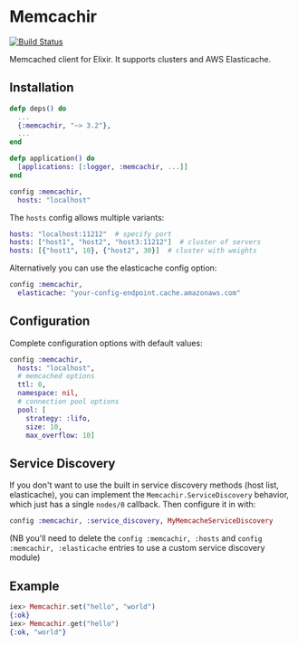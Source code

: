 # Memcachir

[![Build Status](https://secure.travis-ci.org/peillis/memcachir.png)](http://travis-ci.org/peillis/memcachir)

Memcached client for Elixir. It supports clusters and AWS Elasticache.

## Installation

```elixir
defp deps() do
  ...
  {:memcachir, "~> 3.2"},
  ...
end

defp application() do
  [applications: [:logger, :memcachir, ...]]
end
```

```elixir
config :memcachir,
  hosts: "localhost"
```

The `hosts` config allows multiple variants:

```elixir
hosts: "localhost:11212"  # specify port
hosts: ["host1", "host2", "host3:11212"]  # cluster of servers
hosts: [{"host1", 10}, {"host2", 30}]  # cluster with weights
```

Alternatively you can use the elasticache config option:

```elixir
config :memcachir,
  elasticache: "your-config-endpoint.cache.amazonaws.com"
```

## Configuration

Complete configuration options with default values:

```elixir
config :memcachir,
  hosts: "localhost",
  # memcached options
  ttl: 0,
  namespace: nil,
  # connection pool options
  pool: [
    strategy: :lifo,
    size: 10,
    max_overflow: 10]
```

## Service Discovery

If you don't want to use the built in service discovery methods (host list, elasticache), you can implement the `Memcachir.ServiceDiscovery` behavior, which just has a single `nodes/0` callback.  Then configure it in with:

```elixir
config :memcachir, :service_discovery, MyMemcacheServiceDiscovery
```

(NB you'll need to delete the `config :memcachir, :hosts` and `config :memcachir, :elasticache` entries to use a custom service discovery module)

## Example

```elixir
iex> Memcachir.set("hello", "world")
{:ok}
iex> Memcachir.get("hello")
{:ok, "world"}
```
